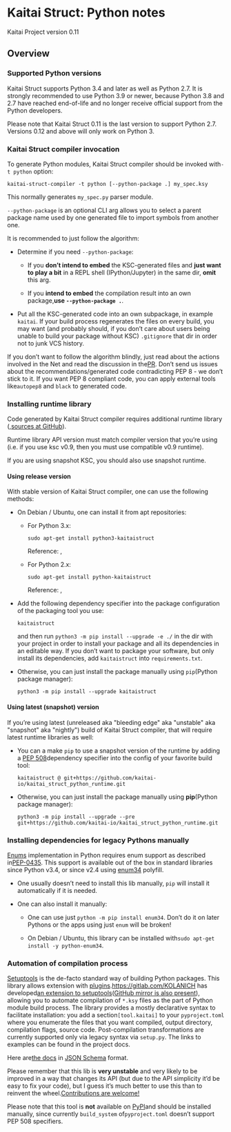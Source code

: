 Kaitai Struct: Python notes
==========

Kaitai Project
version 0.11

Overview
----------

### Supported Python versions ###

Kaitai Struct supports Python 3.4 and later as well as Python 2.7.
It is strongly recommended to use Python 3.9 or newer,
because Python 3.8 and 2.7 have reached end-of-life
and no longer receive official support from the Python developers.

Please note that Kaitai Struct 0.11 is the last version to support Python 2.7.
Versions 0.12 and above will only work on Python 3.

### Kaitai Struct compiler invocation ###

To generate Python modules, Kaitai Struct compiler should be invoked with`-t python` option:

```
kaitai-struct-compiler -t python [--python-package .] my_spec.ksy
```

This normally generates `my_spec.py` parser module.

`--python-package` is an optional CLI arg allows you to select a parent package
name used by one generated file to import symbols from another one.

It is recommended to just follow the algorithm:

* Determine if you need `--python-package`:

  * If you **don’t intend to embed** the KSC-generated files and **just want to
    play a bit** in a REPL shell (IPython/Jupyter) in the same dir, **omit** this arg.

  * If you **intend to embed** the compilation result into an own package,**use `--python-package .`**.

* Put all the KSC-generated code into an own subpackage, in example `kaitai`.
  If your build process regenerates the files on every build, you may want
  (and probably should, if you don’t care about users being unable to build your
  package without KSC) `.gitignore` that dir in order not to junk VCS history.

If you don’t want to follow the algorithm blindly, just read about the actions
involved in the Net and read the discussion in the[PR](https://github.com/kaitai-io/kaitai_struct_doc/pull/32#pullrequestreview-459665339).
Don’t send us issues about the recommendations/generated code contradicting PEP 8 -
we don’t stick to it. If you want PEP 8 compliant code, you can apply external tools like`autopep8` and `black` to generated code.

### Installing runtime library ###

Code generated by Kaitai Struct compiler requires additional runtime
library ([](https://pypi.org/project/kaitaistruct/),[sources at GitHub](https://github.com/kaitai-io/kaitai_struct_python_runtime)).

Runtime library API version must match compiler version that you’re using
(i.e. if you use ksc v0.9, then you must use compatible v0.9 runtime).

If you are using snapshot KSC, you should also use snapshot runtime.

#### Using release version ####

With stable version of Kaitai Struct compiler, one can use the following
methods:

* On Debian / Ubuntu, one can install it from apt repositories:

  * For Python 3.x:

    ```
    sudo apt-get install python3-kaitaistruct
    ```

    Reference: [](https://packages.debian.org/unstable/python3-kaitaistruct), [](https://packages.ubuntu.com/jammy/python3-kaitaistruct)

  * For Python 2.x:

    ```
    sudo apt-get install python-kaitaistruct
    ```

    Reference: [](https://packages.debian.org/buster/python-kaitaistruct), [](https://packages.ubuntu.com/bionic/python-kaitaistruct)

* Add the following dependency specifier into the package configuration
  of the packaging tool you use:

  ```
  kaitaistruct
  ```

  and then run `python3 -m pip install --upgrade -e ./` in the dir with your project
  in order to install your package and all its dependencies in
  an editable way. If you don’t want to package your software,
  but only install its dependencies, add `kaitaistruct` into `requirements.txt`.

* Otherwise, you can just install the package manually using `pip`(Python package manager):

  ```
  python3 -m pip install --upgrade kaitaistruct
  ```

#### Using latest (snapshot) version ####

If you’re using latest (unreleased aka "bleeding edge" aka "unstable"
aka "snapshot" aka "nightly") build of Kaitai Struct compiler, that will
require latest runtime libraries as well:

* You can a make `pip` to use a snapshot version of the runtime by
  adding a [PEP 508](https://www.python.org/dev/peps/pep-0508/)dependency specifier into the config of your favorite build tool:

  ```
  kaitaistruct @ git+https://github.com/kaitai-io/kaitai_struct_python_runtime.git
  ```

* Otherwise, you can just install the package manually using **pip**(Python package manager):

  ```
  python3 -m pip install --upgrade --pre git+https://github.com/kaitai-io/kaitai_struct_python_runtime.git
  ```

### Installing dependencies for legacy Pythons manually ###

[Enums](user_guide.html#enums) implementation in Python requires
enum support as described in[PEP-0435](https://www.python.org/dev/peps/pep-0435/). This support is
available out of the box in standard libraries since Python v3.4, or
since v2.4 using [enum34](https://pypi.org/project/enum34/) polyfill.

* One usually doesn’t need to install this lib manually, `pip` will install it
  automatically if it is needed.

* One can also install it manually:

  * One can use just `python -m pip install enum34`. Don’t do it on
    later Pythons or the apps using just `enum` will be broken!

  * On Debian / Ubuntu, this library can be installed with`sudo apt-get install -y python-enum34`.

### Automation of compilation process ###

[Setuptools](https://setuptools.readthedocs.io/en/latest/) is the de-facto
standard way of building Python packages. This library allows extension
with [plugins](https://setuptools.readthedocs.io/en/latest/setuptools.html#extending-and-reusing-setuptools).<https://gitlab.com/KOLANICH> has developed[an extension to setuptools](https://gitlab.com/kaitaiStructCompile.py/kaitaiStructCompile.setuptools)([GitHub mirror is also present](https://github.com/kaitaiStructCompile/kaitaiStructCompile.setuptools)),
allowing you to automate compilation of `*.ksy` files as the
part of Python module build process. The library provides a mostly
declarative syntax to facilitate installation: you add a section`[tool.kaitai]` to your `pyproject.toml` where you enumerate the files that you want
compiled, output directory, compilation flags, source code.
Post-compilation transformations are currently supported only via legacy syntax via `setup.py`. The links to examples can be found in the project docs.

Here are[the docs](https://gitlab.com/kaitaiStructCompile.py/kaitaiStructCompile.schemas/blob/master/kaitaiStructCompile/schemas/schemas/config.schema.json) in [JSON Schema](https://json-schema.org/specification.html) format.

Please remember that this lib is **very unstable** and very likely to be
improved in a way that changes its API (but due to the API simplicity it’d be
easy to fix your code), but I guess it’s much better to use this than to
reinvent the wheel.[Contributions are welcome!](https://gitlab.com/kaitaiStructCompile.py/kaitaiStructCompile.py/issues)

Please note that this tool is **not** available on [PyPI](https://pypi.python.org)and should be installed manually, since currently `build_system` of`pyproject.toml` doesn’t support PEP 508 specifiers.
